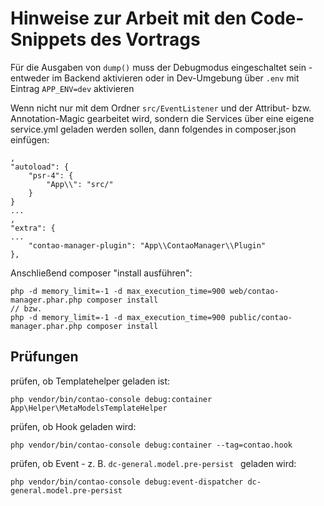 # Hinweise zur Arbeit mit den Code-Snippets des Vortrags

Für die Ausgaben von ``dump()`` muss der Debugmodus eingeschaltet sein - entweder im Backend
aktivieren oder in Dev-Umgebung über ``.env`` mit Eintrag ``APP_ENV=dev`` aktivieren

Wenn nicht nur mit dem Ordner ``src/EventListener`` und der Attribut- bzw. Annotation-Magic
gearbeitet wird, sondern die Services über eine eigene service.yml geladen werden sollen,
dann folgendes in composer.json einfügen:

```
,
"autoload": {
    "psr-4": {
        "App\\": "src/"
    }
}
...
,
"extra": {
...
    "contao-manager-plugin": "App\\ContaoManager\\Plugin"
},
```

Anschließend composer "install ausführen":

```
php -d memory_limit=-1 -d max_execution_time=900 web/contao-manager.phar.php composer install
// bzw.
php -d memory_limit=-1 -d max_execution_time=900 public/contao-manager.phar.php composer install
```

## Prüfungen

prüfen, ob Templatehelper geladen ist:

```
php vendor/bin/contao-console debug:container App\Helper\MetaModelsTemplateHelper
```

prüfen, ob Hook geladen wird:

```
php vendor/bin/contao-console debug:container --tag=contao.hook
```

prüfen, ob Event - z. B. ``dc-general.model.pre-persist `` geladen wird:

```
php vendor/bin/contao-console debug:event-dispatcher dc-general.model.pre-persist
```
